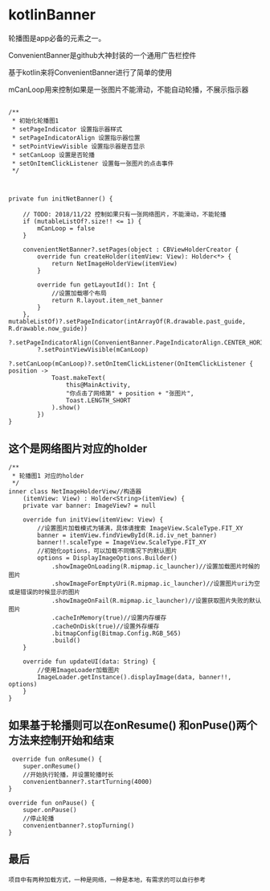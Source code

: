 # kotlinBanner

轮播图是app必备的元素之一。


ConvenientBanner是github大神封装的一个通用广告栏控件

基于kotlin来将ConvenientBanner进行了简单的使用

mCanLoop用来控制如果是一张图片不能滑动，不能自动轮播，不展示指示器

##
    /**
     * 初始化轮播图1
     * setPageIndicator 设置指示器样式
     * setPageIndicatorAlign 设置指示器位置
     * setPointViewVisible 设置指示器是否显示
     * setCanLoop 设置是否轮播
     * setOnItemClickListener 设置每一张图片的点击事件
     */
     
     

    private fun initNetBanner() {

        // TODO: 2018/11/22 控制如果只有一张网络图片，不能滑动，不能轮播
        if (mutableListOf?.size!! <= 1) {
            mCanLoop = false
        }

        convenientNetBanner?.setPages(object : CBViewHolderCreator {
            override fun createHolder(itemView: View): Holder<*> {
                return NetImageHolderView(itemView)
            }

            override fun getLayoutId(): Int {
                //设置加载哪个布局
                return R.layout.item_net_banner
            }
        }, mutableListOf)?.setPageIndicator(intArrayOf(R.drawable.past_guide, R.drawable.now_guide))
            ?.setPageIndicatorAlign(ConvenientBanner.PageIndicatorAlign.CENTER_HORIZONTAL)
            ?.setPointViewVisible(mCanLoop)
            ?.setCanLoop(mCanLoop)?.setOnItemClickListener(OnItemClickListener { position ->
                Toast.makeText(
                    this@MainActivity,
                    "你点击了网络第" + position + "张图片",
                    Toast.LENGTH_SHORT
                ).show()
            })
    }
    
    
##    这个是网络图片对应的holder
    /**
     * 轮播图1 对应的holder
     */
    inner class NetImageHolderView//构造器
        (itemView: View) : Holder<String>(itemView) {
        private var banner: ImageView? = null

        override fun initView(itemView: View) {
            //设置图片加载模式为铺满，具体请搜索 ImageView.ScaleType.FIT_XY
            banner = itemView.findViewById(R.id.iv_net_banner)
            banner!!.scaleType = ImageView.ScaleType.FIT_XY
            //初始化options，可以加载不同情况下的默认图片
            options = DisplayImageOptions.Builder()
                .showImageOnLoading(R.mipmap.ic_launcher)//设置加载图片时候的图片
                .showImageForEmptyUri(R.mipmap.ic_launcher)//设置图片uri为空或是错误的时候显示的图片
                .showImageOnFail(R.mipmap.ic_launcher)//设置获取图片失败的默认图片
                .cacheInMemory(true)//设置内存缓存
                .cacheOnDisk(true)//设置外存缓存
                .bitmapConfig(Bitmap.Config.RGB_565)
                .build()
        }

        override fun updateUI(data: String) {
            //使用ImageLoader加载图片
            ImageLoader.getInstance().displayImage(data, banner!!, options)
        }
    }
    
##    如果基于轮播则可以在onResume() 和onPuse()两个方法来控制开始和结束
    
     override fun onResume() {
        super.onResume()
        //开始执行轮播，并设置轮播时长
        convenientbanner?.startTurning(4000)
    }

    override fun onPause() {
        super.onPause()
        //停止轮播
        convenientbanner?.stopTurning()
    }
## 最后
    项目中有两种加载方式，一种是网络，一种是本地，有需求的可以自行参考
    
